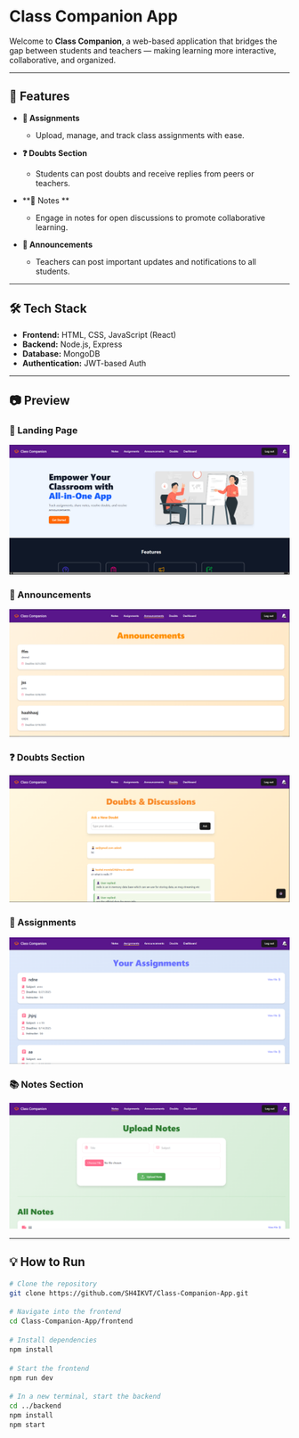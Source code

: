 #  Class Companion App

Welcome to **Class Companion**, a web-based application that bridges the gap between students and teachers — making learning more interactive, collaborative, and organized.

---

## 🚀 Features

- **📂 Assignments**
  - Upload, manage, and track class assignments with ease.
  
- **❓ Doubts Section**
  - Students can post doubts and receive replies from peers or teachers.
  
- **💬 Notes **
  - Engage in notes for open discussions to promote collaborative learning.
  
- **📢 Announcements**
  - Teachers can post important updates and notifications to all students.

---

## 🛠️ Tech Stack

- **Frontend:** HTML, CSS, JavaScript (React)
- **Backend:** Node.js, Express
- **Database:** MongoDB
- **Authentication:** JWT-based Auth

---

## 📷 Preview

<!-- Optional: Add an image and replace the path below -->
### 📍 Landing Page
![Landing Page](Screenshots/Landing_page.png)

### 📌 Announcements
![Announcements](Screenshots/Announcement.png)

### ❓ Doubts Section
![Doubts](Screenshots/Doubts.png)

### 📝 Assignments
![Assignments](Screenshots/Assignment.png)

### 📚 Notes Section
![Notes](Screenshots/Notes.png)

---

## 💡 How to Run

```bash
# Clone the repository
git clone https://github.com/SH4IKVT/Class-Companion-App.git

# Navigate into the frontend
cd Class-Companion-App/frontend

# Install dependencies
npm install

# Start the frontend
npm run dev

# In a new terminal, start the backend
cd ../backend
npm install
npm start
